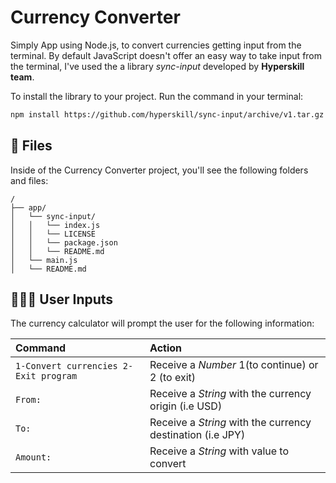 # Currency Converter

Simply App using Node.js, to convert currencies getting input from the terminal. By default JavaScript doesn't offer an easy way to take input from the terminal, I've used the a library *sync-input* developed by **Hyperskill team**.

To install the library to your project. Run the command in your terminal:

```sh
npm install https://github.com/hyperskill/sync-input/archive/v1.tar.gz
```

## 📂 Files

Inside of the Currency Converter project, you'll see the following folders and files:

```text
/
├── app/
│   └── sync-input/
│   │   └── index.js
│   │   └── LICENSE
│   │   └── package.json
│   │   └── README.md
│   └── main.js
│   └── README.md
```

## 👨🏻‍💻‍ User Inputs

The currency calculator will prompt the user for the following information:

| Command                               | Action                                                     |
|:--------------------------------------|:-----------------------------------------------------------|
| `1-Convert currencies 2-Exit program` | Receive a *Number* 1(to continue) or 2 (to exit)           |
| `From:`                               | Receive a *String* with the currency origin (i.e USD)      |
| `To:`                                 | Receive a *String* with the currency destination (i.e JPY) |
| `Amount:`                             | Receive a *String* with value to convert                   |
